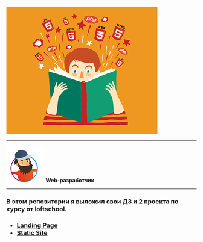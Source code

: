 
[9c9db2ab]: http://loftschool.ru "loftschool"
![Student](img/README/studentReadme.png)

***

![Stan](img/README/developerReadme.png) **Web-разработчик**

***

### В этом репозитории я выложил свои ДЗ и 2 проекта по курсу от loftschool.

<h3>
<ul>
<li><a href='http://romatur.xyz:3001' alt='Landing Page'>Landing Page</a></li>
<li><a href='http://romatur.xyz:3002' alt='Static Site'>Static Site</a></li>
</ul>
</h3>

